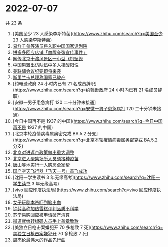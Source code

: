 # 2022-07-07

共 23 条

<!-- BEGIN -->
<!-- 最后更新时间 Thu Jul 07 2022 17:19:31 GMT+0800 (China Standard Time) -->

1. [美国至少 23 人感染李斯特菌](https://www.zhihu.com/search?q=美国至少 23 人感染李斯特菌)
1. [易烊千玺等演员将入职中国国家话剧院](https://www.zhihu.com/search?q=易烊千玺等演员将入职中国国家话剧院)
1. [拼多多回应店铺「血腥夸张宣传事件」](https://www.zhihu.com/search?q=拼多多回应店铺「血腥夸张宣传事件」)
1. [网传北京十渡风景区一小型飞机坠毁](https://www.zhihu.com/search?q=网传北京十渡风景区一小型飞机坠毁)
1. [中国男篮出访队伍中多人核酸阳性](https://www.zhihu.com/search?q=中国男篮出访队伍中多人核酸阳性)
1. [美联储会议纪要即将来袭](https://www.zhihu.com/search?q=美联储会议纪要即将来袭)
1. [斯里兰卡总理称国家已破产](https://www.zhihu.com/search?q=斯里兰卡总理称国家已破产)
1. [约翰逊政府 24 小时内已有 21 名成员辞职](https://www.zhihu.com/search?q=约翰逊政府 24 小时内已有 21
   名成员辞职)
1. [安徽一男子患急病打 120 二十分钟未接通](https://www.zhihu.com/search?q=安徽一男子患急病打 120 二十分钟未接通)
1. [今日中国再不是 1937 的中国](https://www.zhihu.com/search?q=今日中国再不是 1937 的中国)
1. [北京本轮疫情病毒属奥密克戎 BA.5.2 分支](https://www.zhihu.com/search?q=北京本轮疫情病毒属奥密克戎 BA.5.2
   分支)
1. [北京对进返京政策做出重大调整](https://www.zhihu.com/search?q=北京对进返京政策做出重大调整)
1. [北京进入聚集场所人员须接种疫苗](https://www.zhihu.com/search?q=北京进入聚集场所人员须接种疫苗)
1. [唐山等地实行一人购房全家帮](https://www.zhihu.com/search?q=唐山等地实行一人购房全家帮)
1. [国产空天飞行器「飞天一号」首飞成功](https://www.zhihu.com/search?q=国产空天飞行器「飞天一号」首飞成功)
1. [沈阳一学生读书 3 年无缘高考](https://www.zhihu.com/search?q=沈阳一学生读书 3 年无缘高考)
1. [vivo 回应印度执法局](https://www.zhihu.com/search?q=vivo 回应印度执法局)
1. [女子玩剧本杀吓到脑出血](https://www.zhihu.com/search?q=女子玩剧本杀吓到脑出血)
1. [钟薛高称加热雪糕评判品质不科学](https://www.zhihu.com/search?q=钟薛高称加热雪糕评判品质不科学)
1. [苏宁易购回应被申请破产清算](https://www.zhihu.com/search?q=苏宁易购回应被申请破产清算)
1. [街道就给转绿码人员手上盖章致歉](https://www.zhihu.com/search?q=街道就给转绿码人员手上盖章致歉)
1. [美独立日枪击案嫌犯开 70 多枪致 7 死](https://www.zhihu.com/search?q=美独立日枪击案嫌犯开 70 多枪致 7 死)
1. [周杰伦最伟大的作品先行曲](https://www.zhihu.com/search?q=周杰伦最伟大的作品先行曲)

<!-- END -->
